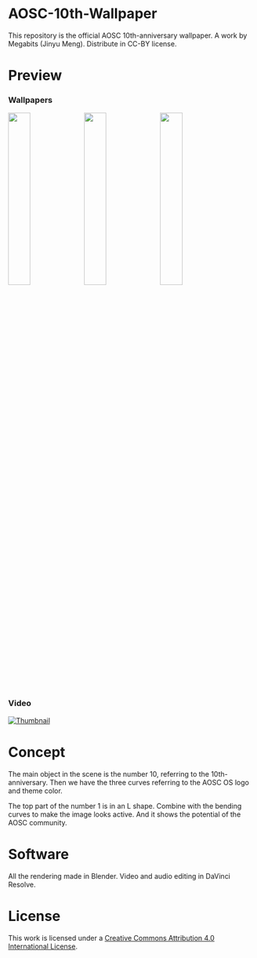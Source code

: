 # AOSC-10th-Wallpaper

This repository is the official AOSC 10th-anniversary wallpaper. 
A work by Megabits (Jinyu Meng). Distribute in CC-BY license.

# Preview

### Wallpapers

<img src="https://github.com/megabitsenmzq/AOSC-10th-Wallpaper/blob/5a09d32fdeefb9254e4c5909b45d42ea64f699ba/Preview/dark.png?raw=true" width="30%"></img> <img src="https://github.com/megabitsenmzq/AOSC-10th-Wallpaper/blob/5a09d32fdeefb9254e4c5909b45d42ea64f699ba/Preview/light.png?raw=true" width="30%"></img> <img src="https://github.com/megabitsenmzq/AOSC-10th-Wallpaper/blob/5a09d32fdeefb9254e4c5909b45d42ea64f699ba/Preview/retro.png?raw=true" width="30%"></img> 

### Video

[![Thumbnail](https://i3.ytimg.com/vi/4oD7kVIjCyw/maxresdefault.jpg)](https://youtu.be/4oD7kVIjCyw)

# Concept
The main object in the scene is the number 10, referring to the 10th-anniversary. Then we have the three curves referring to the AOSC OS logo and theme color.

The top part of the number 1 is in an L shape. Combine with the bending curves to make the image looks active. And it shows the potential of the AOSC community.

# Software
All the rendering made in Blender. Video and audio editing in DaVinci Resolve.

# License
This work is licensed under a [Creative Commons Attribution 4.0 International License](https://creativecommons.org/licenses/by/4.0/legalcode).
